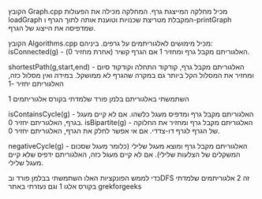 הקובץ Graph.cpp מכיל מחלקה המייצגת גרף. המחלקה מכילה את הפעולות loadGraph המקבלת מטריצת שכנויות וטוענת אותה לתוך הגרף ו-printGraph שמדפיסה את הייצוג של הגרף.

הקובץ Algorithms.cpp מכיל מימושים לאלגוריתמים על גרפים. ביניהם: isConnected(g) - האלגוריתם מקבל גרף ומחזיר 1 אם הגרף
קשיר (אחרת מחזיר 0).




shortestPath(g,start,end) - האלגוריתם מקבל גרף, קודקוד התחלה וקודקוד סיום ומחזיר את המסלול הקל ביותר גם במקרה שהגרף לא ממושקל. במידה ואין מסלול כזה, האלגוריתם יחזיר -1

השתמשתי באלגוריתם בלמן פורד שלמדתי בקורס אלגוריתמים 1 


isContainsCycle(g) - האלגוריתם מקבל גרף ומדפיס מעגל כלשהו. אם לא קיים מעגל בגרף, האלגוריתם יחזיר 0.
isBipartite(g) - האלגוריתם מקבל גרף ומחזיר את החלוקה של הגרף לגרף דו-צדדי. אם אי אפשר לחלק את הגרף, האלגוריתם יחזיר 0.

negativeCycle(g) - האלגוריתם מקבל גרף ומוצא מעגל שלילי (כלומר מעגל שסכום המשקלים של הצלעות שלילי). אם לא קיים מעגל כזה, האלגוריתם ידפיס שלא קיים מעגל שלילי.

כדי לממש הפונקציות האלו השתמשתי בבלמן פורד ובDFS 
זה 2 אלגוריתמים שלמדתי בקורס אלגו 1 וגם נעזרתי באתר grekforgeeks
